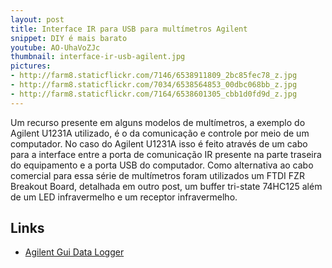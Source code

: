 ```yaml
---
layout: post
title: Interface IR para USB para multímetros Agilent
snippet: DIY é mais barato
youtube: AO-UhaVoZJc
thumbnail: interface-ir-usb-agilent.jpg
pictures: 
- http://farm8.staticflickr.com/7146/6538911809_2bc85fec78_z.jpg
- http://farm8.staticflickr.com/7034/6538564853_00dbc068bb_z.jpg
- http://farm8.staticflickr.com/7164/6538601305_cbb1d0fd9d_z.jpg
---
```


Um recurso presente em alguns modelos de multímetros, a exemplo do Agilent U1231A 
utilizado, é o da comunicação e controle por meio de um computador. No caso do 
Agilent U1231A isso é feito através de um cabo para a interface entre a porta de 
comunicação IR presente na parte traseira do equipamento e a porta USB do computador.
Como alternativa ao cabo comercial para essa série de multímetros foram 
utilizados um FTDI FZR Breakout Board, detalhada em outro post, um buffer 
tri-state 74HC125 além de um LED infravermelho e um receptor infravermelho.

Links
-----
* [Agilent Gui Data Logger](http://www.home.agilent.com/agilent/editorial.jspx?cc=BR&lc=por&ckey=878442&nid=-536902435.0.00&id=878442)
